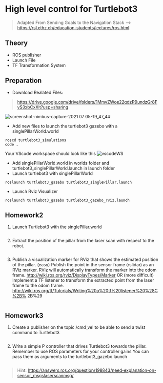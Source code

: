 # High level control for Turtlebot3
>Adapted From Sending Goals to the Navigation Stack --> https://rsl.ethz.ch/education-students/lectures/ros.html

## Theory
- ROS publisher
- Launch File
- TF Transformation System 

## Preparation
- Download Realated Files:

>https://drive.google.com/drive/folders/1MmvZWoe22qdzP9undzGr8FvS3xbCxXlt?usp=sharing

![screenshot-nimbus-capture-2021 07 05-19_47_44](https://user-images.githubusercontent.com/55285546/124460196-06136a00-ddca-11eb-8175-d68e383f4b33.png)


- Add new files to launch the turtlebot3 gazebo with a singlePillarWorld.world

```
roscd turtlebot3_simulations
code .
```
Your VScode workspace should look like this
![vscodeWS](https://user-images.githubusercontent.com/55285546/124456445-a87d1e80-ddc5-11eb-93b4-8b954f5297aa.png)

- Add singlePillarWorld.world in worlds folder and turtlebot3_singlePillarWorld.launch in launch folder
- Launch turtlebot3 with singlePillarWorld
```
roslaunch turtlebot3_gazebo turtlebot3_singlePillar.launch
```
- Launch Rviz Visualizer
```
roslaunch turtlebot3_gazebo turtlebot3_gazebo_rviz.launch
```

## Homework2
1. Launch Turtlebot3 with the singlePillar.world

```
```

2. Extract the position of the pillar from the laser scan with respect to the robot.
```
```

3. Publish a visualization marker for RViz that shows the estimated position of the pillar.
(easy) Publish the point in the sensor frame (rslidar) as an RViz marker. RViz
will automatically transform the marker into the odom frame.
http://wiki.ros.org/rviz/DisplayTypes/Marker
OR
(more difficult) Implement a TF listener to transform the extracted point from
the laser frame to the odom frame.
http://wiki.ros.org/tf/Tutorials/Writing%20a%20tf%20listener%20%28C%2B%
2B%29
```
```


## Homework3


1. Create a publisher on the topic /cmd_vel to be able to send a twist command to Turtlebot3
```
```

2. Write a simple P controller that drives Turtlebot3 towards the pillar. 
Remember to use ROS parameters for your controller gains 
You can pass them as arguments to the turtlebot3_gazebo.launch
```
```





>Hint: https://answers.ros.org/question/198843/need-explanation-on-sensor_msgslaserscanmsg/

